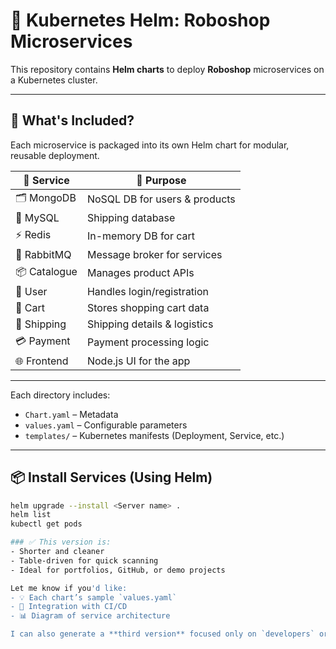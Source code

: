 # 🚀 Kubernetes Helm: Roboshop Microservices

This repository contains **Helm charts** to deploy **Roboshop** microservices on a Kubernetes cluster.

---

## 🔧 What's Included?

Each microservice is packaged into its own Helm chart for modular, reusable deployment.

| 🔢 Service      | 🧠 Purpose                          |
|----------------|-------------------------------------|
| 🗂️ MongoDB      | NoSQL DB for users & products       |
| 🧠 MySQL        | Shipping database                   |
| ⚡ Redis        | In-memory DB for cart               |
| 📨 RabbitMQ     | Message broker for services         |
| 📦 Catalogue    | Manages product APIs                |
| 👤 User         | Handles login/registration          |
| 🛒 Cart         | Stores shopping cart data           |
| 🚚 Shipping     | Shipping details & logistics        |
| 💳 Payment      | Payment processing logic            |
| 🌐 Frontend     | Node.js UI for the app              |

---

Each directory includes:
- `Chart.yaml` – Metadata
- `values.yaml` – Configurable parameters
- `templates/` – Kubernetes manifests (Deployment, Service, etc.)

---

## 📦 Install Services (Using Helm)

```bash
helm upgrade --install <Server name> .
helm list
kubectl get pods

### ✅ This version is:
- Shorter and cleaner
- Table-driven for quick scanning
- Ideal for portfolios, GitHub, or demo projects

Let me know if you'd like:
- 💡 Each chart’s sample `values.yaml`
- 🧵 Integration with CI/CD
- 📊 Diagram of service architecture

I can also generate a **third version** focused only on `developers` or `DevOps deployment automation` if you'd like.
